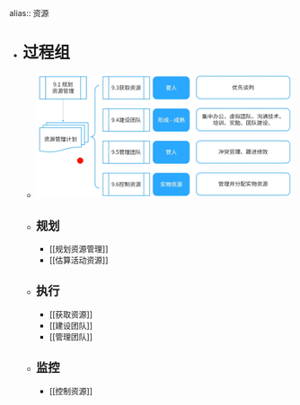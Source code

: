 alias:: 资源

- # 过程组
	- ![image.png](../assets/image_1747846630051_0.png)
	- ## 规划
		- [[规划资源管理]]
		- [[估算活动资源]]
	- ## 执行
		- [[获取资源]]
		- [[建设团队]]
		- [[管理团队]]
	- ## 监控
		- [[控制资源]]